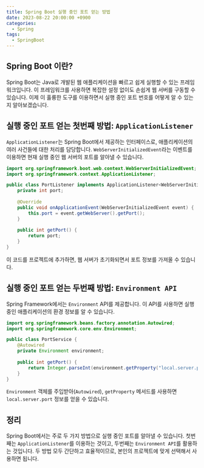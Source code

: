 ```yaml
---
title: Spring Boot 실행 중인 포트 얻는 방법
date: 2023-08-22 20:00:00 +0900
categories:
  - Spring
tags:
  - SpringBoot
---
```

## Spring Boot 이란?

Spring Boot는 Java로 개발된 웹 애플리케이션을 빠르고 쉽게 실행할 수 있는 프레임워크입니다. 이 프레임워크를 사용하면 복잡한 설정 없이도 손쉽게 웹 서버를 구동할 수 있습니다. 이제 이 훌륭한 도구를 이용하면서 실행 중인 포트 번호를 어떻게 알 수 있는지 알아보겠습니다.

## 실행 중인 포트 얻는 첫번째 방법: `ApplicationListener`

`ApplicationListener`는 Spring Boot에서 제공하는 인터페이스로, 애플리케이션의 여러 사건들에 대한 처리를 담당합니다. `WebServerInitializedEvent`라는 이벤트를 이용하면 현재 실행 중인 웹 서버의 포트를 알아낼 수 있습니다.

```java
import org.springframework.boot.web.context.WebServerInitializedEvent;
import org.springframework.context.ApplicationListener;

public class PortListener implements ApplicationListener<WebServerInitializedEvent> {
    private int port;
  
    @Override
    public void onApplicationEvent(WebServerInitializedEvent event) {
        this.port = event.getWebServer().getPort();
    }
  
    public int getPort() {
        return port;
    }
}
```

이 코드를 프로젝트에 추가하면, 웹 서버가 초기화되면서 포트 정보를 가져올 수 있습니다.

## 실행 중인 포트 얻는 두번째 방법: `Environment API`

Spring Framework에서는 `Environment` API를 제공합니다. 이 API를 사용하면 실행 중인 애플리케이션의 환경 정보를 알 수 있습니다.

```java
import org.springframework.beans.factory.annotation.Autowired;
import org.springframework.core.env.Environment;

public class PortService {
    @Autowired
    private Environment environment;
  
    public int getPort() {
        return Integer.parseInt(environment.getProperty("local.server.port"));
    }
}
```

`Environment` 객체를 주입받아(`Autowired`), `getProperty` 메서드를 사용하면 `local.server.port` 정보를 얻을 수 있습니다.

## 정리

Spring Boot에서는 주로 두 가지 방법으로 실행 중인 포트를 알아낼 수 있습니다. 첫번째는 `ApplicationListener`를 이용하는 것이고, 두번째는 `Environment API`를 활용하는 것입니다. 두 방법 모두 간단하고 효율적이므로, 본인의 프로젝트에 맞게 선택해서 사용하면 됩니다.